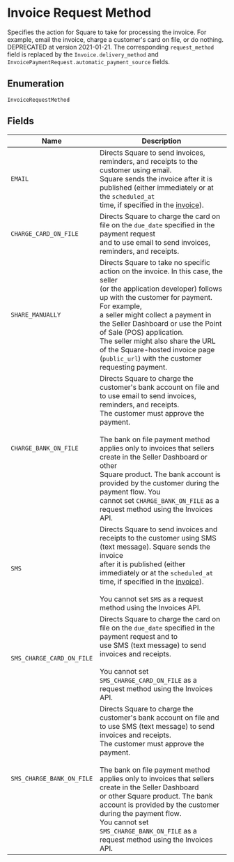 
# Invoice Request Method

Specifies the action for Square to take for processing the invoice. For example,
email the invoice, charge a customer's card on file, or do nothing. DEPRECATED at
version 2021-01-21. The corresponding `request_method` field is replaced by the
`Invoice.delivery_method` and `InvoicePaymentRequest.automatic_payment_source` fields.

## Enumeration

`InvoiceRequestMethod`

## Fields

| Name | Description |
|  --- | --- |
| `EMAIL` | Directs Square to send invoices, reminders, and receipts to the customer using email.<br>Square sends the invoice after it is published (either immediately or at the `scheduled_at`<br>time, if specified in the [invoice](entity:Invoice)). |
| `CHARGE_CARD_ON_FILE` | Directs Square to charge the card on file on the `due_date` specified in the payment request<br>and to use email to send invoices, reminders, and receipts. |
| `SHARE_MANUALLY` | Directs Square to take no specific action on the invoice. In this case, the seller<br>(or the application developer) follows up with the customer for payment. For example,<br>a seller might collect a payment in the Seller Dashboard or use the Point of Sale (POS) application.<br>The seller might also share the URL of the Square-hosted invoice page (`public_url`) with the customer requesting payment. |
| `CHARGE_BANK_ON_FILE` | Directs Square to charge the customer's bank account on file and to use email to send invoices, reminders, and receipts.<br>The customer must approve the payment.<br><br>The bank on file payment method applies only to invoices that sellers create in the Seller Dashboard or other<br>Square product. The bank account is provided by the customer during the payment flow. You<br>cannot set `CHARGE_BANK_ON_FILE` as a request method using the Invoices API. |
| `SMS` | Directs Square to send invoices and receipts to the customer using SMS (text message). Square sends the invoice<br>after it is published (either immediately or at the `scheduled_at` time, if specified in the [invoice](entity:Invoice)).<br><br>You cannot set `SMS` as a request method using the Invoices API. |
| `SMS_CHARGE_CARD_ON_FILE` | Directs Square to charge the card on file on the `due_date` specified in the payment request and to<br>use SMS (text message) to send invoices and receipts.<br><br>You cannot set `SMS_CHARGE_CARD_ON_FILE` as a request method using the Invoices API. |
| `SMS_CHARGE_BANK_ON_FILE` | Directs Square to charge the customer's bank account on file and to use SMS (text message) to send invoices and receipts.<br>The customer must approve the payment.<br><br>The bank on file payment method applies only to invoices that sellers create in the Seller Dashboard<br>or other Square product. The bank account is provided by the customer during the payment flow.<br>You cannot set `SMS_CHARGE_BANK_ON_FILE` as a request method using the Invoices API. |

